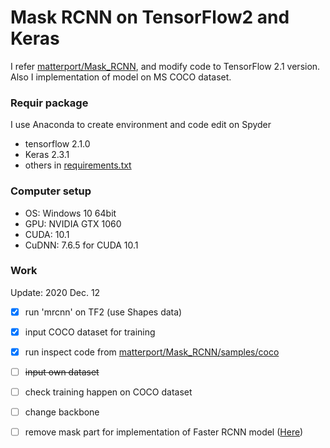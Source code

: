 # Mask RCNN on TensorFlow2 and Keras

I refer [matterport/Mask_RCNN](https://github.com/matterport/Mask_RCNN), and modify code to TensorFlow 2.1 version.<br>
Also I implementation of model on MS COCO dataset.

### Requir package
I use Anaconda to create environment and code edit on Spyder
* tensorflow 2.1.0
* Keras 2.3.1
* others in [requirements.txt](https://github.com/jacky10001/Mask_RCNN-tf2/blob/main/requirements.txt)

### Computer setup
* OS: Windows 10 64bit
* GPU: NVIDIA GTX 1060
* CUDA: 10.1
* CuDNN: 7.6.5 for CUDA 10.1

### Work
Update: 2020 Dec. 12
- [X] run 'mrcnn' on TF2 (use Shapes data)
- [X] input COCO dataset for training
- [X] run inspect code from [matterport/Mask_RCNN/samples/coco](https://github.com/matterport/Mask_RCNN/tree/master/samples/coco)
- [ ] ~~input own dataset~~
- [ ] check training happen on COCO dataset
- [ ] change backbone
- [ ] remove mask part for implementation of Faster RCNN model ([Here](https://github.com/jacky10001/Faster_RCNN-tf2))

